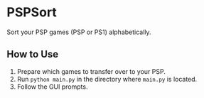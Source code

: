 # PSPSort
Sort your PSP games (PSP or PS1) alphabetically.

## How to Use
1. Prepare which games to transfer over to your PSP.
2. Run `python main.py` in the directory where `main.py` is located.
3. Follow the GUI prompts.
